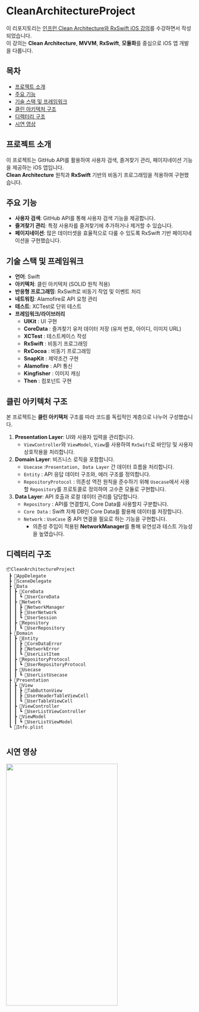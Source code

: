 # CleanArchitectureProject

이 리포지토리는 [인프런 Clean Architecture와 RxSwift iOS 강의](https://www.inflearn.com/course/ios-clean-architecutre-rxswift)를 수강하면서 작성되었습니다.  
이 강의는 **Clean Architecture**, **MVVM**, **RxSwift**, **모듈화**를 중심으로 iOS 앱 개발을 다룹니다.

## 목차
- [프로젝트 소개](#프로젝트-소개)
- [주요 기능](#주요-기능)
- [기술 스택 및 프레임워크](#기술-스택-및-프레임워크)
- [클린 아키텍처 구조](#클린-아키텍처-구조)
- [디렉터리 구조](#디렉터리-구조)
- [시연 영상](#시연-영상)
  
## 프로젝트 소개
이 프로젝트는 GitHub API를 활용하여 사용자 검색, 즐겨찾기 관리, 페이지네이션 기능을 제공하는 iOS 앱입니다.   
**Clean Architecture** 원칙과 **RxSwift** 기반의 비동기 프로그래밍을 적용하여 구현했습니다.

## 주요 기능
- **사용자 검색**: GitHub API를 통해 사용자 검색 기능을 제공합니다.
- **즐겨찾기 관리**: 특정 사용자를 즐겨찾기에 추가하거나 제거할 수 있습니다.
- **페이지네이션**: 많은 데이터셋을 효율적으로 다룰 수 있도록 RxSwift 기반 페이지네이션을 구현했습니다.

## 기술 스택 및 프레임워크
- **언어**: Swift
- **아키텍처**: 클린 아키텍처 (SOLID 원칙 적용)
- **반응형 프로그래밍**: RxSwift로 비동기 작업 및 이벤트 처리
- **네트워킹**: Alamofire로 API 요청 관리
- **테스트**: XCTest로 단위 테스트
- **프레임워크/라이브러리**
    - **UIKit** : UI 구현
    - **CoreData** : 즐겨찾기 유저 데이터 저장 (유저 번호, 아이디, 이미지 URL)
    - **XCTest** : 테스트케이스 작성
    - **RxSwift** : 비동기 프로그래밍
    - **RxCocoa** : 비동기 프로그래밍
    - **SnapKit** : 제약조건 구현
    - **Alamofire** : API 통신
    - **Kingfisher** : 이미지 캐싱
    - **Then** : 컴포넌트 구현

## 클린 아키텍처 구조
본 프로젝트는 **클린 아키텍처** 구조를 따라 코드를 독립적인 계층으로 나누어 구성했습니다.
1. **Presentation Layer**: UI와 사용자 입력을 관리합니다.
   - `ViewController`와 `ViewModel`, `View`를 사용하여 `RxSwift`로 바인딩 및 사용자 상호작용을 처리합니다.
2. **Domain Layer**: 비즈니스 로직을 포함합니다.
   - `Usecase` :`Presentation, Data Layer` 간 데이터 흐름을 처리합니다.
   - `Entity` : API 응답 데이터 구조와, 에러 구조를 정의합니다.
   - `RepositoryProtocol` : 의존성 역전 원칙을 준수하기 위해 `Usecase`에서 사용할 `Repository`를 프로토콜로 정의하여 고수준 모듈로 구현합니다.
3. **Data Layer**: API 호출과 로컬 데이터 관리를 담당합니다.
   - `Repository` : API를 연결할지, Core Data를 사용할지 구분합니다.
   - `Core Data` : Swift 자체 DB인 Core Data를 활용해 데이터를 저장합니다.
   - `Network` : `UseCase` 중 API 연결을 필요로 하는 기능을 구현합니다.
     - 의존성 주입이 적용된 **NetworkManager**를 통해 유연성과 테스트 가능성을 높였습니다.

## 디렉터리 구조
```
📦CleanArchitectureProject
 ┣ 📜AppDelegate
 ┣ 📜SceneDelegate
 ┣ 📂Data
 ┃ ┣ 📂CoreData
 ┃ ┃ ┗ 📜UserCoreData
 ┃ ┣ 📂Network
 ┃ ┃ ┣ 📜NetworkManager
 ┃ ┃ ┣ 📜UserNetwork
 ┃ ┃ ┗ 📜UserSession
 ┃ ┣ 📂Repository
 ┃ ┃ ┗ 📜UserRepository
 ┣ 📂Domain
 ┃ ┣ 📂Entity
 ┃ ┃ ┣ 📜CoreDataError
 ┃ ┃ ┣ 📜NetworkError
 ┃ ┃ ┗ 📜UserListItem
 ┃ ┣ 📂RepositoryProtocol
 ┃ ┃ ┗ 📜UserRepositoryProtocol
 ┃ ┣ 📂Usecase
 ┃ ┃ ┗ 📜UserListUsecase
 ┣ 📂Presentation
 ┃ ┣ 📂View
 ┃ ┃ ┣ 📜TabButtonView
 ┃ ┃ ┣ 📜UserHeaderTableViewCell
 ┃ ┃ ┗ 📜UserTableViewCell
 ┃ ┣ 📂ViewController
 ┃ ┃ ┗ 📜UserListViewController
 ┃ ┣ 📂ViewModel
 ┃ ┃ ┗ 📜UserListViewModel
 ┗ 📜Info.plist
 
```

## 시연 영상
<img src = "https://github.com/user-attachments/assets/239290d8-185d-4fcc-a9b9-bcfa89a1391c" height=650 width=300>
